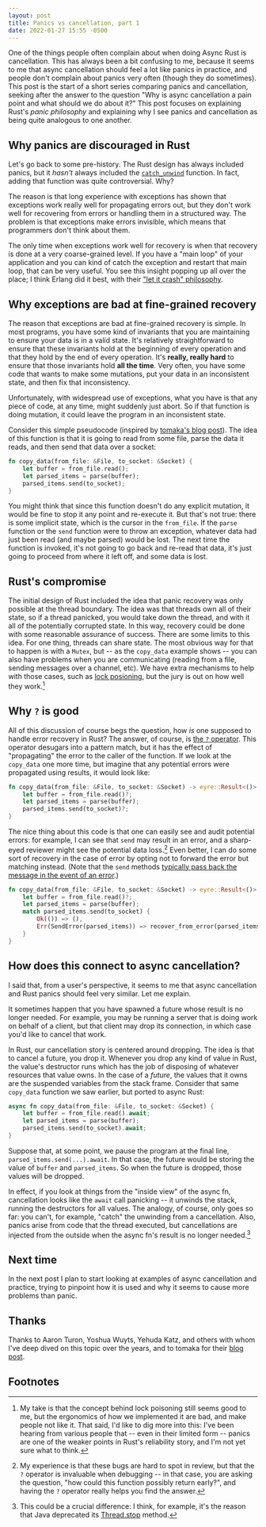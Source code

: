 ```yaml
---
layout: post
title: Panics vs cancellation, part 1
date: 2022-01-27 15:55 -0500
---
```


One of the things people often complain about when doing Async Rust is cancellation. This has always been a bit confusing to me, because it seems to me that async cancellation should feel a lot like panics in practice, and people don't complain about panics very often (though they do sometimes). This post is the start of a short series comparing panics and cancellation, seeking after the answer to the question "Why is async cancellation a pain point and what should we do about it?" This post focuses on explaining Rust's *panic philosophy* and explaining why I see panics and cancellation as being quite analogous to one another.

## Why panics are discouraged in Rust

Let's go back to some pre-history. The Rust design has always included panics, but it *hasn't* always included the [`catch_unwind`] function. In fact, adding that function was quite controversial. Why?

[`catch_unwind`]: https://doc.rust-lang.org/std/panic/fn.catch_unwind.html

The reason is that long experience with exceptions has shown that exceptions work really well for propagating errors out, but they don't work well for recovering from errors or handling them in a structured way. The problem is that exceptions make errors invisible, which means that programmers don't think about them.

The only time when exceptions work well for recovery is when that recovery is done at a very coarse-grained level. If you have a "main loop" of your application and you can kind of catch the exception and restart that main loop, that can be very useful. You see this insight popping up all over the place; I think Erlang did it best, with their ["let it crash" philosophy](https://medium.com/@vamsimokari/erlang-let-it-crash-philosophy-53486d2a6da). 

## Why exceptions are bad at fine-grained recovery

The reason that exceptions are bad at fine-grained recovery is simple. In most programs, you have some kind of invariants that you are maintaining to ensure your data is in a valid state. It's relatively straightforward to ensure that these invariants hold at the beginning of every operation and that they hold by the end of every operation. It's **really, really hard** to ensure that those invariants hold **all the time**. Very often, you have some code that wants to make some mutations, put your data in an inconsistent state, and then fix that inconsistency.

Unfortunately, with widespread use of exceptions, what you have is that any piece of code, at any time, might suddenly just abort. So if that function is doing mutation, it could leave the program in an inconsistent state.

Consider this simple pseudocode (inspired by [tomaka's blog post][tomaka]). The idea of this function is that it is going to read from some file, parse the data it reads, and then send that data over a socket:

[tomaka]: https://tomaka.medium.com/a-look-back-at-asynchronous-rust-d54d63934a1c

```rust
fn copy_data(from_file: &File, to_socket: &Socket) {
    let buffer = from_file.read();
    let parsed_items = parse(buffer);
    parsed_items.send(to_socket);
}
``` 

You might think that since this function doesn't do any explicit mutation, it would be fine to stop it any point and re-execute it. But that's not true: there is some implicit state, which is the cursor in the `from_file`. If the `parse` function or the `send` function were to throw an exception, whatever data had just been read (and maybe parsed) would be lost. The next time the function is invoked, it's not going to go back and re-read that data, it's just going to proceed from where it left off, and some data is lost.

## Rust's compromise

The initial design of Rust included the idea that panic recovery was only possible at the thread boundary. The idea was that threads own all of their state, so if a thread panicked, you would take down the thread, and with it all of the potentially corrupted state. In this way, recovery could be done with some reasonable assurance of success. There are some limits to this idea. For one thing, threads can share state. The most obvious way for that to happen is with a `Mutex`, but -- as the `copy_data` example shows -- you can also have problems when you are communicating (reading from a file, sending messages over a channel, etc).  We have extra mechanisms to help with those cases, such as [lock posioning](https://doc.rust-lang.org/nomicon/poisoning.html), but the jury is out on how well they work.[^lp]

[^lp]: My take is that the concept behind lock poisoning still seems good to me, but the ergonomics of how we implemented it are bad, and make people not like it. That said, I'd like to dig more into this: I've been hearing from various people that -- even in their limited form -- panics are one of the weaker points in Rust's reliability story, and I'm not yet sure what to think.

## Why `?` is good 

All of this discussion of course begs the question, how *is* one supposed to handle error recovery in Rust? The answer, of course, is [the `?` operator](https://doc.rust-lang.org/book/ch09-02-recoverable-errors-with-result.html). This operator desugars into a pattern match, but it has the effect of "propagating" the error to the caller of the function. If we look at the `copy_data` one more time, but imagine that any potential errors were propagated using results, it would look like:

```rust
fn copy_data(from_file: &File, to_socket: &Socket) -> eyre::Result<()> {
    let buffer = from_file.read()?;
    let parsed_items = parse(buffer);
    parsed_items.send(to_socket)?;
}
``` 

The nice thing about this code is that one can easily see and audit potential errors: for example, I can see that `send` may result in an error, and a sharp-eyed reviewer might see the potential data loss.[^auditpostfacto] Even better, I can do some sort of recovery in the case of error by opting not to forward the error but matching instead. (Note that the `send` methods [typically pass back the message in the event of an error](https://doc.rust-lang.org/std/sync/mpsc/struct.Sender.html#method.send).)

```rust
fn copy_data(from_file: &File, to_socket: &Socket) -> eyre::Result<()> {
    let buffer = from_file.read()?;
    let parsed_items = parse(buffer);
    match parsed_items.send(to_socket) {
        Ok(()) => (),
        Err(SendError(parsed_items)) => recover_from_error(parsed_items),
    }
}
``` 

[^auditpostfacto]: My experience is that these bugs are hard to spot in review, but that the `?` operator is invaluable when debugging -- in that case, you are asking the question, "how could this function possibly return early?", and having the `?` operator really helps you find the answer.

## How does this connect to async cancellation?

I said that, from a user's perspective, it seems to me that async cancellation and Rust panics should feel very similar. Let me explain.

It sometimes happen that you have spawned a future whose result is no longer needed. For example, you may be running a server that is doing work on behalf of a client, but that client may drop its connection, in which case you'd like to cancel that work. 

In Rust, our cancellation story is centered around dropping. The idea is that to cancel a future, you drop it. Whenever you drop any kind of value in Rust, the value's destructor runs which has the job of disposing of whatever resources that value owns. In the case of a *future*, the values that it owns are the suspended variables from the stack frame. Consider that same `copy_data` function we saw earlier, but ported to async Rust:


```rust
async fn copy_data(from_file: &File, to_socket: &Socket) {
    let buffer = from_file.read().await;
    let parsed_items = parse(buffer);
    parsed_items.send(to_socket).await;
}
``` 

Suppose that, at some point, we pause the program at the final line, `parsed_items.send(...).await`. In that case, the future would be storing the value of `buffer` and `parsed_items`. So when the future is dropped, those values will be dropped. 

In effect, if you look at things from the "inside view" of the async fn, cancellation looks like the `await` call panicking -- it unwinds the stack, running the destructors for all values. The analogy, of course, only goes so far: you can't, for example, "catch" the unwinding from a cancellation. Also, panics arise from code that the thread executed, but cancellations are injected from the outside when the async fn's result is no longer needed.[^deprecate]

[^deprecate]: This could be a crucial difference: I think, for example, it's the reason that Java deprecated its [Thread.stop](https://docs.oracle.com/javase/8/docs/api/java/lang/Thread.html#stop--) method.

## Next time

In the next post I plan to start looking at examples of async cancellation and practice, trying to pinpoint how it is used and why it seems to cause more problems than panic.

## Thanks

Thanks to Aaron Turon, Yoshua Wuyts, Yehuda Katz, and others with whom I've deep dived on this topic over the years, and to tomaka for their [blog post][tomaka].

## Footnotes
